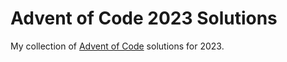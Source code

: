 # Advent of Code 2023 Solutions

My collection of [Advent of Code](https://adventofcode.com/) solutions for 2023.
